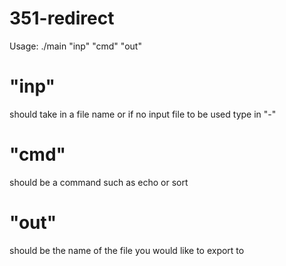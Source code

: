 # 351-redirect
Usage: ./main "inp" "cmd" "out"
# "inp"
should take in a file name or if no input file to be used type in "-"
# "cmd"
should be a command such as echo or sort
# "out"
should be the name of the file you would like to export to
